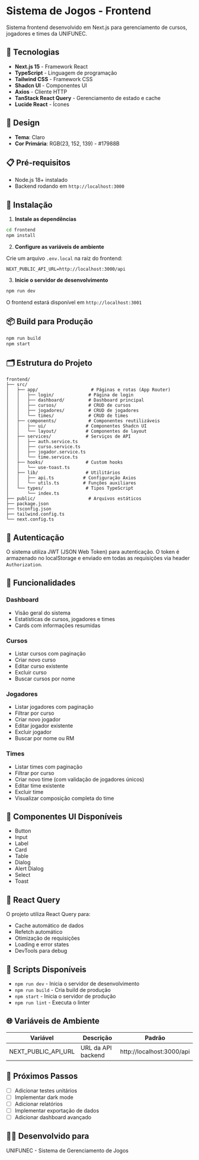 # Sistema de Jogos - Frontend

Sistema frontend desenvolvido em Next.js para gerenciamento de cursos, jogadores e times da UNIFUNEC.

## 🚀 Tecnologias

- **Next.js 15** - Framework React
- **TypeScript** - Linguagem de programação
- **Tailwind CSS** - Framework CSS
- **Shadcn UI** - Componentes UI
- **Axios** - Cliente HTTP
- **TanStack React Query** - Gerenciamento de estado e cache
- **Lucide React** - Ícones

## 🎨 Design

- **Tema**: Claro
- **Cor Primária**: RGB(23, 152, 139) - #17988B

## 📋 Pré-requisitos

- Node.js 18+ instalado
- Backend rodando em `http://localhost:3000`

## 🔧 Instalação

1. **Instale as dependências**

```bash
cd frontend
npm install
```

2. **Configure as variáveis de ambiente**

Crie um arquivo `.env.local` na raiz do frontend:

```env
NEXT_PUBLIC_API_URL=http://localhost:3000/api
```

3. **Inicie o servidor de desenvolvimento**

```bash
npm run dev
```

O frontend estará disponível em `http://localhost:3001`

## 📦 Build para Produção

```bash
npm run build
npm start
```

## 🗂️ Estrutura do Projeto

```
frontend/
├── src/
│   ├── app/                    # Páginas e rotas (App Router)
│   │   ├── login/             # Página de login
│   │   ├── dashboard/         # Dashboard principal
│   │   ├── cursos/            # CRUD de cursos
│   │   ├── jogadores/         # CRUD de jogadores
│   │   └── times/             # CRUD de times
│   ├── components/            # Componentes reutilizáveis
│   │   ├── ui/               # Componentes Shadcn UI
│   │   └── layout/           # Componentes de layout
│   ├── services/             # Serviços de API
│   │   ├── auth.service.ts
│   │   ├── curso.service.ts
│   │   ├── jogador.service.ts
│   │   └── time.service.ts
│   ├── hooks/                # Custom hooks
│   │   └── use-toast.ts
│   ├── lib/                  # Utilitários
│   │   ├── api.ts           # Configuração Axios
│   │   └── utils.ts         # Funções auxiliares
│   └── types/                # Tipos TypeScript
│       └── index.ts
├── public/                    # Arquivos estáticos
├── package.json
├── tsconfig.json
├── tailwind.config.ts
└── next.config.ts
```

## 🔐 Autenticação

O sistema utiliza JWT (JSON Web Token) para autenticação. O token é armazenado no localStorage e enviado em todas as requisições via header `Authorization`.

## 📱 Funcionalidades

### Dashboard
- Visão geral do sistema
- Estatísticas de cursos, jogadores e times
- Cards com informações resumidas

### Cursos
- Listar cursos com paginação
- Criar novo curso
- Editar curso existente
- Excluir curso
- Buscar cursos por nome

### Jogadores
- Listar jogadores com paginação
- Filtrar por curso
- Criar novo jogador
- Editar jogador existente
- Excluir jogador
- Buscar por nome ou RM

### Times
- Listar times com paginação
- Filtrar por curso
- Criar novo time (com validação de jogadores únicos)
- Editar time existente
- Excluir time
- Visualizar composição completa do time

## 🎨 Componentes UI Disponíveis

- Button
- Input
- Label
- Card
- Table
- Dialog
- Alert Dialog
- Select
- Toast

## 🔄 React Query

O projeto utiliza React Query para:
- Cache automático de dados
- Refetch automático
- Otimização de requisições
- Loading e error states
- DevTools para debug

## 📝 Scripts Disponíveis

- `npm run dev` - Inicia o servidor de desenvolvimento
- `npm run build` - Cria build de produção
- `npm start` - Inicia o servidor de produção
- `npm run lint` - Executa o linter

## 🌐 Variáveis de Ambiente

| Variável | Descrição | Padrão |
|----------|-----------|--------|
| NEXT_PUBLIC_API_URL | URL da API backend | http://localhost:3000/api |

## 🎯 Próximos Passos

- [ ] Adicionar testes unitários
- [ ] Implementar dark mode
- [ ] Adicionar relatórios
- [ ] Implementar exportação de dados
- [ ] Adicionar dashboard avançado

## 👨‍💻 Desenvolvido para

UNIFUNEC - Sistema de Gerenciamento de Jogos

